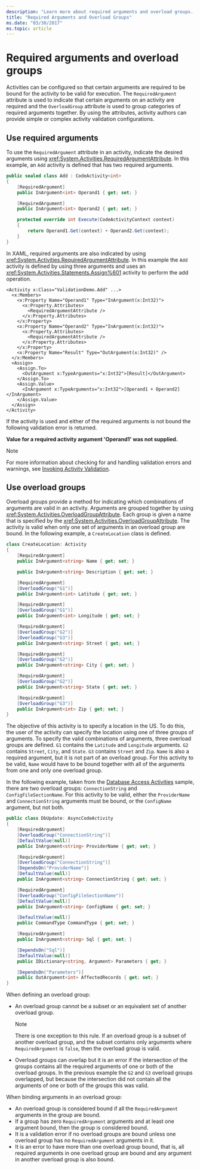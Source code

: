 ```yaml
---
description: "Learn more about required arguments and overload groups. You can configure an activity so that certain arguments are required for it to be valid for execution."
title: "Required Arguments and Overload Groups"
ms.date: "03/30/2017"
ms.topic: article
---
```

# Required arguments and overload groups

Activities can be configured so that certain arguments are required to be bound for the activity to be valid for execution. The `RequiredArgument` attribute is used to indicate that certain arguments on an activity are required and the `OverloadGroup` attribute is used to group categories of required arguments together. By using the attributes, activity authors can provide simple or complex activity validation configurations.

## Use required arguments

 To use the `RequiredArgument` attribute in an activity, indicate the desired arguments using <xref:System.Activities.RequiredArgumentAttribute>. In this example, an `Add` activity is defined that has two required arguments.

```csharp
public sealed class Add : CodeActivity<int>
{
    [RequiredArgument]
    public InArgument<int> Operand1 { get; set; }

    [RequiredArgument]
    public InArgument<int> Operand2 { get; set; }

    protected override int Execute(CodeActivityContext context)
    {
        return Operand1.Get(context) + Operand2.Get(context);
    }
}
```

 In XAML, required arguments are also indicated by using <xref:System.Activities.RequiredArgumentAttribute>. In this example the `Add` activity is defined by using three arguments and uses an <xref:System.Activities.Statements.Assign%601> activity to perform the add operation.

```xaml
<Activity x:Class="ValidationDemo.Add" ...>
  <x:Members>
    <x:Property Name="Operand1" Type="InArgument(x:Int32)">
      <x:Property.Attributes>
        <RequiredArgumentAttribute />
      </x:Property.Attributes>
    </x:Property>
    <x:Property Name="Operand2" Type="InArgument(x:Int32)">
      <x:Property.Attributes>
        <RequiredArgumentAttribute />
      </x:Property.Attributes>
    </x:Property>
    <x:Property Name="Result" Type="OutArgument(x:Int32)" />
  </x:Members>
  <Assign>
    <Assign.To>
      <OutArgument x:TypeArguments="x:Int32">[Result]</OutArgument>
    </Assign.To>
    <Assign.Value>
      <InArgument x:TypeArguments="x:Int32">[Operand1 + Operand2]</InArgument>
    </Assign.Value>
  </Assign>
</Activity>
```

 If the activity is used and either of the required arguments is not bound the following validation error is returned.

 **Value for a required activity argument 'Operand1' was not supplied.**
> [!NOTE]
> For more information about checking for and handling validation errors and warnings, see [Invoking Activity Validation](invoking-activity-validation.md).

## Use overload groups

Overload groups provide a method for indicating which combinations of arguments are valid in an activity. Arguments are grouped together by using <xref:System.Activities.OverloadGroupAttribute>. Each group is given a name that is specified by the <xref:System.Activities.OverloadGroupAttribute>. The activity is valid when only one set of arguments in an overload group are bound. In the following example, a `CreateLocation` class is defined.

```csharp
class CreateLocation: Activity
{
    [RequiredArgument]
    public InArgument<string> Name { get; set; }

    public InArgument<string> Description { get; set; }

    [RequiredArgument]
    [OverloadGroup("G1")]
    public InArgument<int> Latitude { get; set; }

    [RequiredArgument]
    [OverloadGroup("G1")]
    public InArgument<int> Longitude { get; set; }

    [RequiredArgument]
    [OverloadGroup("G2")]
    [OverloadGroup("G3")]
    public InArgument<string> Street { get; set; }

    [RequiredArgument]
    [OverloadGroup("G2")]
    public InArgument<string> City { get; set; }

    [RequiredArgument]
    [OverloadGroup("G2")]
    public InArgument<string> State { get; set; }

    [RequiredArgument]
    [OverloadGroup("G3")]
    public InArgument<int> Zip { get; set; }
}
```

 The objective of this activity is to specify a location in the US. To do this, the user of the activity can specify the location using one of three groups of arguments. To specify the valid combinations of arguments, three overload groups are defined. `G1` contains the `Latitude` and `Longitude` arguments. `G2` contains `Street`, `City`, and `State`. `G3` contains `Street` and `Zip`. `Name` is also a required argument, but it is not part of an overload group. For this activity to be valid, `Name` would have to be bound together with all of the arguments from one and only one overload group.

 In the following example, taken from the [Database Access Activities](./samples/database-access-activities.md) sample, there are two overload groups: `ConnectionString` and `ConfigFileSectionName`. For this activity to be valid, either the `ProviderName` and `ConnectionString` arguments must be bound, or the `ConfigName` argument, but not both.

```csharp
public class DbUpdate: AsyncCodeActivity
{
    [RequiredArgument]
    [OverloadGroup("ConnectionString")]
    [DefaultValue(null)]
    public InArgument<string> ProviderName { get; set; }

    [RequiredArgument]
    [OverloadGroup("ConnectionString")]
    [DependsOn("ProviderName")]
    [DefaultValue(null)]
    public InArgument<string> ConnectionString { get; set; }

    [RequiredArgument]
    [OverloadGroup("ConfigFileSectionName")]
    [DefaultValue(null)]
    public InArgument<string> ConfigName { get; set; }

    [DefaultValue(null)]
    public CommandType CommandType { get; set; }

    [RequiredArgument]
    public InArgument<string> Sql { get; set; }

    [DependsOn("Sql")]
    [DefaultValue(null)]
    public IDictionary<string, Argument> Parameters { get; }

    [DependsOn("Parameters")]
    public OutArgument<int> AffectedRecords { get; set; }
}
```

 When defining an overload group:

- An overload group cannot be a subset or an equivalent set of another overload group.

    > [!NOTE]
    > There is one exception to this rule. If an overload group is a subset of another overload group, and the subset contains only arguments where `RequiredArgument` is `false`, then the overload group is valid.

- Overload groups can overlap but it is an error if the intersection of the groups contains all the required arguments of one or both of the overload groups. In the previous example the `G2` and `G3` overload groups overlapped, but because the intersection did not contain all the arguments of one or both of the groups this was valid.

 When binding arguments in an overload group:

- An overload group is considered bound if all the `RequiredArgument` arguments in the group are bound.
- If a group has zero `RequiredArgument` arguments and at least one argument bound, then the group is considered bound.
- It is a validation error if no overload groups are bound unless one overload group has no `RequiredArgument` arguments in it.
- It is an error to have more than one overload group bound, that is, all required arguments in one overload group are bound and any argument in another overload group is also bound.

